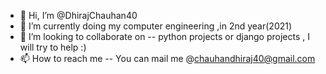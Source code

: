 - 👋 Hi, I’m @DhirajChauhan40
- 🌱 I’m currently doing my computer engineering ,in 2nd year(2021)
- 💞️ I’m looking to collaborate on -- python projects or django projects , I will try to help :)
- 📫 How to reach me -- You can mail me @chauhandhiraj40@gmail.com

<!---
DhirajChauhan40/DhirajChauhan40 is a ✨ special ✨ repository because its `README.md` (this file) appears on your GitHub profile.
You can click the Preview link to take a look at your changes.
--->
